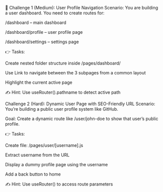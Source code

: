 🔸 Challenge 1 (Medium): User Profile Navigation
Scenario: You are building a user dashboard. You need to create routes for:

/dashboard – main dashboard

/dashboard/profile – user profile page

/dashboard/settings – settings page

👉 Tasks:

Create nested folder structure inside /pages/dashboard/

Use Link to navigate between the 3 subpages from a common layout

Highlight the current active page

✍️ Hint: Use useRouter().pathname to detect active path

Challenge 2 (Hard): Dynamic User Page with SEO-Friendly URL
Scenario: You’re building a public user profile system like GitHub.

Goal: Create a dynamic route like /user/john-doe to show that user’s public profile.

👉 Tasks:

Create file: /pages/user/[username].js

Extract username from the URL

Display a dummy profile page using the username

Add a back button to home

✍️ Hint: Use useRouter() to access route parameters
